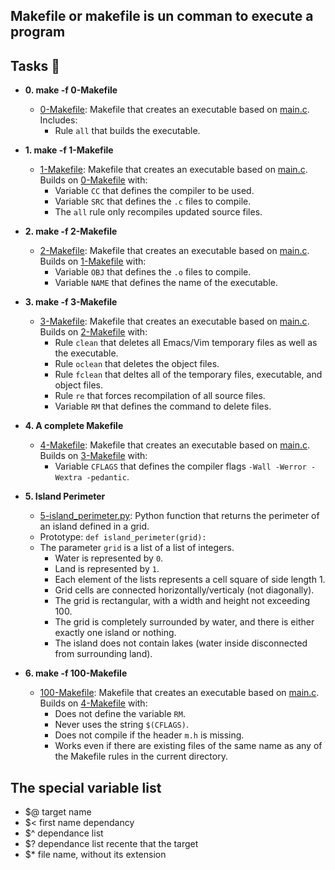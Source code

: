 ## Makefile or makefile is un comman to execute a program

## Tasks :page_with_curl:

* **0. make -f 0-Makefile**
  * [0-Makefile](./0-Makefile): Makefile that creates an executable based on
  [main.c](./main.c). Includes:
    * Rule `all` that builds the executable.

* **1. make -f 1-Makefile**
  * [1-Makefile](./1-Makefile): Makefile that creates an executable based on
  [main.c](./main.c). Builds on [0-Makefile](./0-Makefile)
  with:
    * Variable `CC` that defines the compiler to be used.
    * Variable `SRC` that defines the `.c` files to compile.
    * The `all` rule only recompiles updated source files.

* **2. make -f 2-Makefile**
  * [2-Makefile](./2-Makefile): Makefile that creates an executable based on
  [main.c](./main.c). Builds on [1-Makefile](./1-Makefile)
  with:
    * Variable `OBJ` that defines the `.o` files to compile.
    * Variable `NAME` that defines the name of the executable.

* **3. make -f 3-Makefile**
  * [3-Makefile](./3-Makefile): Makefile that creates an executable based on
  [main.c](./main.c). Builds on [2-Makefile](./2-Makefile)
  with:
    * Rule `clean` that deletes all Emacs/Vim temporary files as well as the
    executable.
    * Rule `oclean` that deletes the object files.
    * Rule `fclean` that deltes all of the temporary files, executable, and
    object files.
    * Rule `re` that forces recompilation of all source files.
    * Variable `RM` that defines the command to delete files.

* **4. A complete Makefile**
  * [4-Makefile](./4-Makefile): Makefile that creates an executable based on
  [main.c](./main.c). Builds on [3-Makefile](./3-Makefile)
  with:
    * Variable `CFLAGS` that defines the compiler flags `-Wall -Werror -Wextra
    -pedantic`.

* **5. Island Perimeter**
  * [5-island_perimeter.py](./5-island_perimeter.py): Python function that returns the
  perimeter of an island defined in a grid.
  * Prototype: `def island_perimeter(grid):`
  * The parameter `grid` is a list of a list of integers.
    * Water is represented by `0`.
    * Land is represented by `1`.
    * Each element of the lists represents a cell square of side length 1.
    * Grid cells are connected horizontally/verticaly (not diagonally).
    * The grid is rectangular, with a width and height not exceeding 100.
    * The grid is completely surrounded by water, and there is either exactly
    one island or nothing.
    * The island does not contain lakes (water inside disconnected from
    surrounding land).

* **6. make -f 100-Makefile**
  * [100-Makefile](./100-Makefile): Makefile that creates an executable based on
  [main.c](./main.c). Builds on [4-Makefile](./4-Makefile)
  with:
    * Does not define the variable `RM`.
    * Never uses the string `$(CFLAGS)`.
    * Does not compile if the header `m.h` is missing.
    * Works even if there are existing files of the same name as any of the
    Makefile rules in the current directory.

## The special variable list

* $@ target name
* $< first name dependancy
* $^ dependance list
* $? dependance list recente that the target
* $* file name, without its extension

